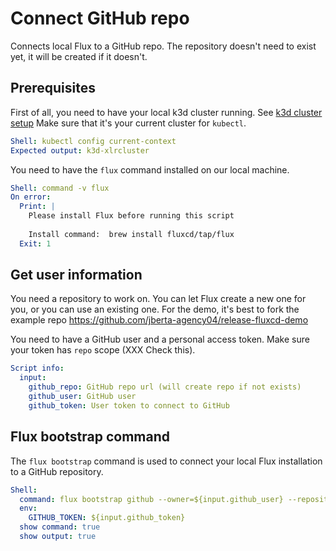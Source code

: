 # Connect GitHub repo

Connects local Flux to a GitHub repo. 
The repository doesn't need to exist yet, it will be created if it doesn't.

## Prerequisites

First of all, you need to have your local k3d cluster running.  See [k3d cluster setup](../k3d/k3d-cluster) Make sure that it's your current cluster for `kubectl`.

```yaml instacli
Shell: kubectl config current-context
Expected output: k3d-xlrcluster
```

You need to have the `flux` command installed on our local machine.

```yaml instacli
Shell: command -v flux
On error:
  Print: |
    Please install Flux before running this script
    
    Install command:  brew install fluxcd/tap/flux
  Exit: 1
```

##  Get user information

You need a repository to work on. You can let Flux create a new one for you, or you can use an existing one. 
For the demo, it's best to fork the example repo https://github.com/jberta-agency04/release-fluxcd-demo

You need to have a GitHub user and a personal access token. Make sure your token has `repo` scope (XXX Check this).

```yaml instacli
Script info:
  input:
    github_repo: GitHub repo url (will create repo if not exists)
    github_user: GitHub user
    github_token: User token to connect to GitHub
```

## Flux bootstrap command
The `flux bootstrap` command is used to connect your local Flux installation to a GitHub repository. 

```yaml instacli
Shell:
  command: flux bootstrap github --owner=${input.github_user} --repository=${input.github_repo} --branch=main --personal --path=clusters/staging 
  env:
    GITHUB_TOKEN: ${input.github_token}
  show command: true
  show output: true
```